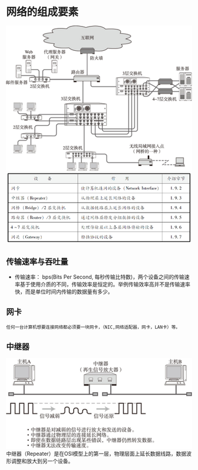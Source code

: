 # 网络的组成要素
![](/assets/7a82d7c6e7afa0841078367d7d993856)
![](/assets/ef5a577767886a2f8a671f4b5f622d95)

## 传输速率与吞吐量
- 传输速率：
    bps(Bits Per Second, 每秒传输比特数)，两个设备之间的传输速率基于使用介质的不同，传输效率是恒定的。举例传输效率高并不是传输速率快，而是单位时间内传输的数据量有多少。
    
## 网卡
    任何一台计算机想要连接网络都必须要一块网卡，（NIC,网络适配器，网卡，LAN卡）等。
    
## 中继器
![](/assets/1402c50789f2c1a04f34bef5ec1df235)
    中继器（Repeater）是在OSI模型上的第一层，物理层面上延长数据线路，数据波形调整和放大到另一个设备。